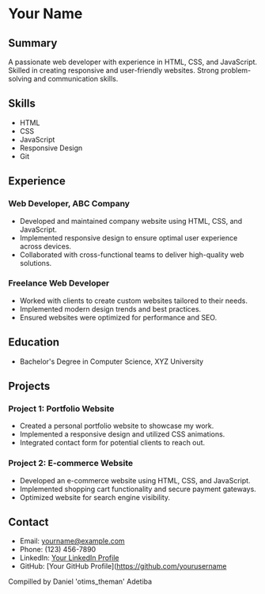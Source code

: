 

# Your Name

## Summary

A passionate web developer with experience in HTML, CSS, and JavaScript. Skilled in creating responsive and user-friendly websites. Strong problem-solving and communication skills.

## Skills

- HTML
- CSS
- JavaScript
- Responsive Design
- Git

## Experience

### Web Developer, ABC Company
- Developed and maintained company website using HTML, CSS, and JavaScript.
- Implemented responsive design to ensure optimal user experience across devices.
- Collaborated with cross-functional teams to deliver high-quality web solutions.

### Freelance Web Developer
- Worked with clients to create custom websites tailored to their needs.
- Implemented modern design trends and best practices.
- Ensured websites were optimized for performance and SEO.

## Education

- Bachelor's Degree in Computer Science, XYZ University

## Projects

### Project 1: Portfolio Website
- Created a personal portfolio website to showcase my work.
- Implemented a responsive design and utilized CSS animations.
- Integrated contact form for potential clients to reach out.

### Project 2: E-commerce Website
- Developed an e-commerce website using HTML, CSS, and JavaScript.
- Implemented shopping cart functionality and secure payment gateways.
- Optimized website for search engine visibility.

## Contact

- Email: yourname@example.com
- Phone: (123) 456-7890
- LinkedIn: [Your LinkedIn Profile](https://www.linkedin.com/in/yourprofile)
- GitHub: [Your GitHub Profile](https://github.com/yourusername

Compilled by Daniel 'otims_theman' Adetiba
